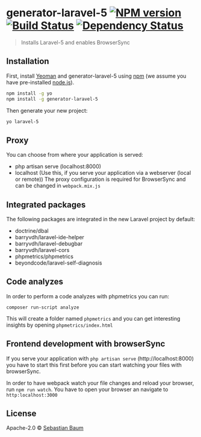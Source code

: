 # generator-laravel-5 [![NPM version][npm-image]][npm-url] [![Build Status][travis-image]][travis-url] [![Dependency Status][daviddm-image]][daviddm-url]
> Installs Laravel-5 and enables BrowserSync

## Installation

First, install [Yeoman](http://yeoman.io) and generator-laravel-5 using [npm](https://www.npmjs.com/) (we assume you have pre-installed [node.js](https://nodejs.org/)).

```bash
npm install -g yo
npm install -g generator-laravel-5
```

Then generate your new project:

```bash
yo laravel-5
```

## Proxy
You can choose from where your application is served:
* php artisan serve (localhost:8000)
* localhost (Use this, if you serve your application via a webserver (local or remote))
The proxy configuration is required for BrowserSync and can be changed in `webpack.mix.js`

## Integrated packages
The following packages are integrated in the new Laravel project by default:
* doctrine/dbal
* barryvdh/laravel-ide-helper
* barryvdh/laravel-debugbar
* barryvdh/laravel-cors
* phpmetrics/phpmetrics
* beyondcode/laravel-self-diagnosis

## Code analyzes
In order to perform a code analyzes with phpmetrics you can run:
```
composer run-script analyze
```
This will create a folder named `phpmetrics` and you can get interesting insights by opening
`phpmetrics/index.html`

## Frontend development with browserSync
If you serve your application with `php artisan serve` (http://localhost:8000) you have to start
this first before you can start watching your files with browserSync.

In order to have webpack watch your file changes and reload your browser, run `npm run watch`.
You have to open your browser an navigate to `http:localhost:3000`

## License

Apache-2.0 © [Sebastian Baum](http://www.sebbaum.de)


[npm-image]: https://badge.fury.io/js/generator-laravel-5.svg
[npm-url]: https://npmjs.org/package/generator-laravel-5
[travis-image]: https://travis-ci.org/sebbaum/generator-laravel-5.svg?branch=master
[travis-url]: https://travis-ci.org/sebbaum/generator-laravel-5
[daviddm-image]: https://david-dm.org/sebbaum/generator-laravel-5.svg?theme=shields.io
[daviddm-url]: https://david-dm.org/sebbaum/generator-laravel-5
